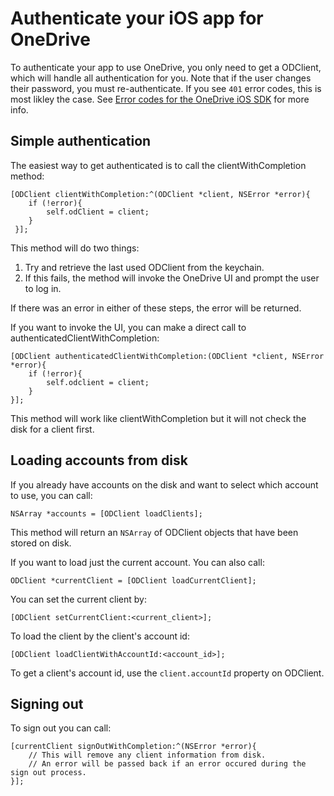 # Authenticate your iOS app for OneDrive

To authenticate your app to use OneDrive, you only need to get a ODClient, which will handle all authentication for you. Note that if the user changes their password, you must re-authenticate.  If you see `401` error codes, this is most likley the case. See [Error codes for the OneDrive iOS SDK](errors.md) for more info.

## Simple authentication
The easiest way to get authenticated is to call the clientWithCompletion method:

```objc
[ODClient clientWithCompletion:^(ODClient *client, NSError *error){
    if (!error){
        self.odClient = client;
    }
 }];
```

This method will do two things:

1. Try and retrieve the last used ODClient from the keychain.
2. If this fails, the method will invoke the OneDrive UI and prompt the user to log in.

If there was an error in either of these steps, the error will be returned.

If you want to invoke the UI, you can make a direct call to authenticatedClientWithCompletion:

```objc
[ODClient authenticatedClientWithCompletion:(ODClient *client, NSError *error){
    if (!error){
        self.odclient = client;
    }
}];
```
This method will work like clientWithCompletion but it will not check the disk for a client first.

## Loading accounts from disk

If you already have accounts on the disk and want to select which account to use, you can call:

```objc
NSArray *accounts = [ODClient loadClients];
```

This method will return an `NSArray` of ODClient objects that have been stored on disk.

If you want to load just the current account. You can also call:

```objc
ODClient *currentClient = [ODClient loadCurrentClient];
```

You can set the current client by:

```objc
[ODClient setCurrentClient:<current_client>];
```

To load the client by the client's account id:

```objc
[ODClient loadClientWithAccountId:<account_id>];
```

To get a client's account id, use the `client.accountId` property on ODClient.

## Signing out

To sign out you can call:

```objc
[currentClient signOutWithCompletion:^(NSError *error){
    // This will remove any client information from disk.
    // An error will be passed back if an error occured during the sign out process.
}];
```
